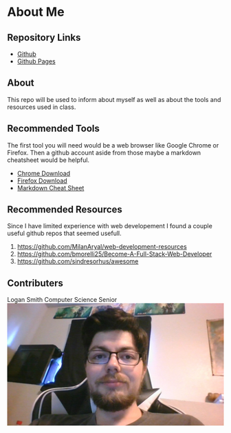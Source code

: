 # About Me
## Repository Links
- [Github](https://github.com/Logan11999/about-me)
- [Github Pages](https://logan11999.github.io/about-me/)
## About
This repo will be used to inform about myself as well as about the tools and resources used in class.
## Recommended Tools
The first tool you will need would be a web browser like Google Chrome or Firefox. Then a github account aside from those maybe a markdown cheatsheet would be helpful.
- [Chrome Download](https://google.com/chrome/)
- [Firefox Download](https://mozilla.org/en-US/firefox/new/)
- [Markdown Cheat Sheet](https://github.com/adam-p/markdown-here/wiki/Markdown-Cheatsheet)
## Recommended Resources
Since I have limited experience with web developement I found a couple useful github repos that seemed usefull.
1. https://github.com/MilanAryal/web-development-resources
2. https://github.com/bmorelli25/Become-A-Full-Stack-Web-Developer
3. https://github.com/sindresorhus/awesome
## Contributers
Logan Smith Computer Science Senior
![myPic](https://github.com/Logan11999/about-me/blob/master/mypicture.jpg)
